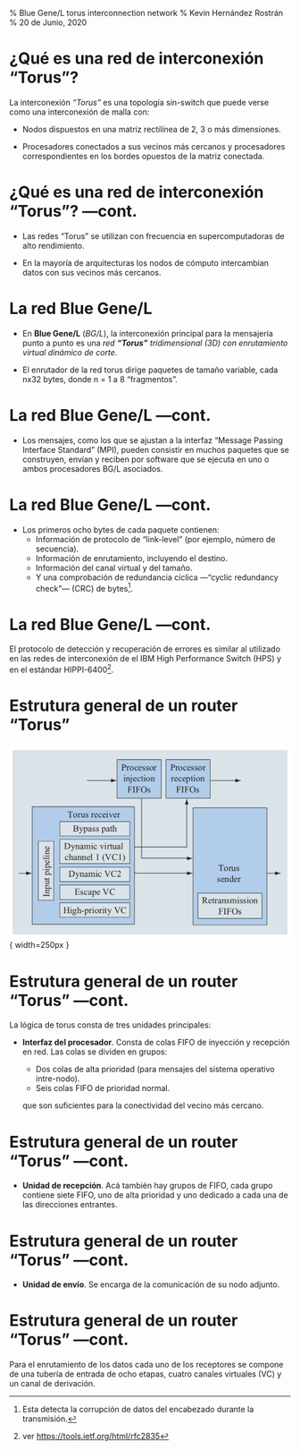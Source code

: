 % Blue Gene/L torus interconnection network
% Kevin Hernández Rostrán
% 20 de Junio, 2020

# ¿Qué es una red de interconexión “Torus”?

La interconexión *“Torus”* es una topología sin-switch que puede verse como una interconexión de malla con:

- Nodos dispuestos en una matriz rectilínea de 2, 3 o más dimensiones.

- Procesadores conectados a sus vecinos más cercanos y procesadores correspondientes en los bordes opuestos de la matriz conectada.

# ¿Qué es una red de interconexión “Torus”? —cont.

- Las redes “Torus” se utilizan con frecuencia en supercomputadoras de alto rendimiento. 

- En la mayoría de arquitecturas los nodos de cómputo intercambian datos con sus vecinos más cercanos.

# La red Blue Gene/L

- En **Blue Gene/L** (*BG/L*), la interconexión principal para la mensajería punto a punto es una *red **“Torus”** tridimensional (3D) con enrutamiento virtual dinámico de corte*.

- El enrutador de la red torus dirige paquetes de tamaño variable, cada nx32 bytes, donde n = 1 a 8 “fragmentos”. 

# La red Blue Gene/L —cont.

- Los mensajes, como los que se ajustan a la interfaz “Message Passing Interface Standard” (MPI), pueden consistir en muchos paquetes que se construyen, envían y reciben por software que se ejecuta en uno o ambos procesadores BG/L asociados.

# La red Blue Gene/L —cont.

- Los primeros ocho bytes de cada paquete contienen:
  - Información de protocolo de “link-level” (por ejemplo, número de secuencia).
  - Información de enrutamiento, incluyendo el destino.
  - Información del canal virtual y del tamaño.
  - Y una comprobación de redundancia cíclica —“cyclic redundancy check”— (CRC) de bytes[^1]. 
  
[^1]: Esta detecta la corrupción de datos del encabezado durante la transmisión.

# La red Blue Gene/L —cont.

El protocolo de detección y recuperación de errores es similar al utilizado en las redes de interconexión de el IBM High Performance Switch (HPS) y en el estándar HIPPI-6400[^2].

[^2]: ver https://tools.ietf.org/html/rfc2835

# Estrutura general de un router “Torus”

![Estrutura general de un router “Torus”](images/torus-router-structure.png){ width=250px } 

# Estrutura general de un router “Torus” —cont.

La lógica de torus consta de tres unidades principales:

- **Interfaz del procesador**. Consta de colas FIFO de inyección y recepción en red. Las colas se dividen en grupos:
  
  - Dos colas de alta prioridad (para mensajes del sistema operativo intre-nodo).
  - Seis colas FIFO de prioridad normal.
  
  que son suficientes para la conectividad del vecino más cercano.

# Estrutura general de un router “Torus” —cont.

- **Unidad de recepción**. Acá también hay grupos de FIFO, cada grupo contiene siete FIFO, uno de alta prioridad y uno dedicado a cada una de las direcciones entrantes.

# Estrutura general de un router “Torus” —cont.

- **Unidad de envío**. Se encarga de la comunicación de su nodo adjunto.

# Estrutura general de un router “Torus” —cont.

Para el enrutamiento de los datos cada uno de los receptores se compone de una tubería de entrada de ocho etapas, cuatro canales virtuales (VC) y un canal de derivación.
